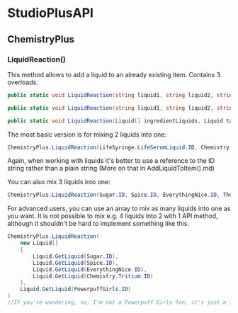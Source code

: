 # StudioPlusAPI
## ChemistryPlus
### LiquidReaction() 
This method allows to add a liquid to an already existing item. Contains 3 overloads.<br/>
```cs
public static void LiquidReaction(string liquid1, string liquid2, string target, float ratePerSecond = 0.05f)

public static void LiquidReaction(string liquid1, string liquid2, string liquid3, string target, float ratePerSecond = 0.05f)

public static void LiquidReaction(Liquid[] ingredientLiquids, Liquid target, float ratePerSecond = 0.05f)
```
The most basic version is for mixing 2 liquids into one:
```cs
ChemistryPlus.LiquidReaction(LifeSyringe.LifeSerumLiquid.ID, Chemistry.Tritium.ID, DeathSyringe.InstantDeathPoisonLiquid.ID);
```
Again, when working with liquids it's better to use a reference to the ID string rather than a plain string (More on that in AddLiquidToItem().md)

You can also mix 3 liquids into one:
```cs
ChemistryPlus.LiquidReaction(Sugar.ID, Spice.ID, EverythingNice.ID, ThePerfectLittleGirl.ID);
```
For advanced users, you can use an array to mix as many liquids into one as you want. It is not possible to mix e.g. 4 liquids into 2 with 1 API method, although it shouldn't be hard to implement something like this.
```cs
ChemistryPlus.LiquidReaction(
    new Liquid[]
    {
        Liquid.GetLiquid(Sugar.ID),
        Liquid.GetLiquid(Spice.ID),
        Liquid.GetLiquid(EverythingNice.ID),
        Liquid.GetLiquid(Chemistry.Tritium.ID)
    }, 
    Liquid.GetLiquid(PowerpuffGirls.ID)
)
//If you're wondering, no, I'm not a Powerpuff Girls fan, it's just a fun example.
```
